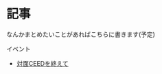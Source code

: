 # 記事
なんかまとめたいことがあればこちらに書きます(予定)

イベント
- [対面CEEDを終えて](https://github.com/KyoheiShiota/article/blob/main/advent_calender/CEED/2023.md)


